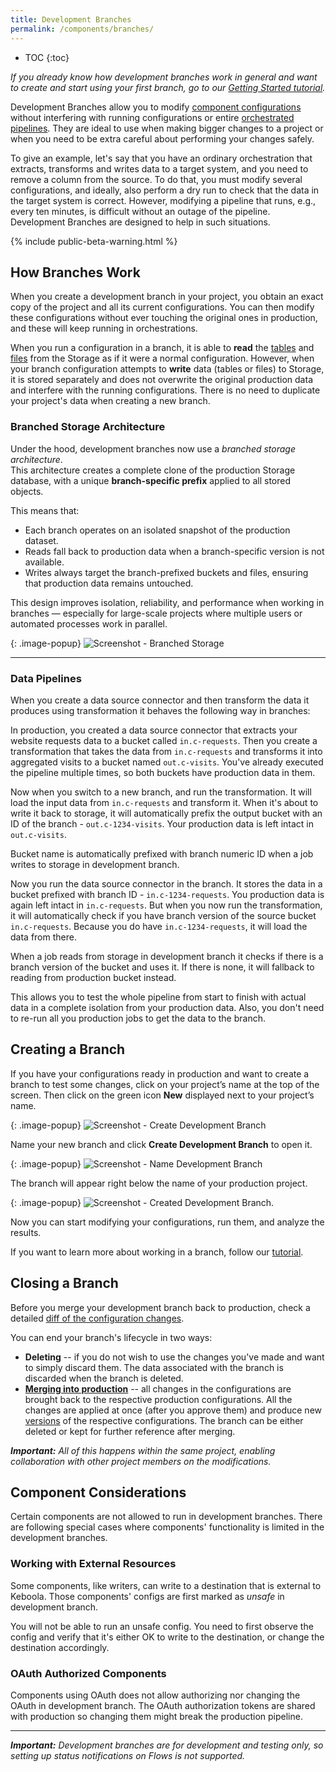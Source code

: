 ```yaml
---
title: Development Branches
permalink: /components/branches/
---
```


* TOC
{:toc}

*If you already know how development branches work in general and want to create and start using your first branch, 
go to our [Getting Started tutorial](/tutorial/branches/).*

Development Branches allow you to modify [component configurations](/components/) without interfering with running 
configurations or entire [orchestrated pipelines](/orchestrator/). They are ideal to use when making bigger changes 
to a project or when you need to be extra careful about performing your changes safely. 

To give an example, let's say that you have an ordinary orchestration that extracts, transforms and writes data 
to a target system, and you need to remove a column from the source. To do that, you must modify several configurations, 
and ideally, also perform a dry run to check that the data in the target system is correct. However, modifying a pipeline 
that runs, e.g., every ten minutes, is difficult without an outage of the pipeline. Development Branches are designed 
to help in such situations.

{% include public-beta-warning.html %}

## How Branches Work
When you create a development branch in your project, you obtain an exact copy of the project and all its current 
configurations. You can then modify these configurations without ever touching the original ones in production, 
and these will keep running in orchestrations. 

When you run a configuration in a branch, it is able to **read** the [tables](/storage/tables/) and [files](/storage/files/) 
from the Storage as if it were a normal configuration. However, when your branch configuration attempts to **write** data
(tables or files) to Storage, it is stored separately and does not overwrite the original production data and interfere
with the running configurations. There is no need to duplicate your project's data when creating a new branch. 

### Branched Storage Architecture

Under the hood, development branches now use a *branched storage architecture*.  
This architecture creates a complete clone of the production Storage database, with a unique **branch-specific prefix** applied to all stored objects.  

This means that:
- Each branch operates on an isolated snapshot of the production dataset.
- Reads fall back to production data when a branch-specific version is not available.
- Writes always target the branch-prefixed buckets and files, ensuring that production data remains untouched.

This design improves isolation, reliability, and performance when working in branches — especially for large-scale projects where multiple users or automated processes work in parallel.

{: .image-popup}
![Screenshot - Branched Storage](/branched_storage.png)

---

### Data Pipelines

When you create a data source connector and then transform the data it produces using transformation it behaves the following way in branches: 

In production, you created a data source connector that extracts your website requests data to a bucket called `in.c-requests`. Then you create a transformation that takes the data from `in.c-requests` and transforms it into aggregated visits to a bucket named `out.c-visits`. You've already executed the pipeline multiple times, so both buckets have production data in them.

Now when you switch to a new branch, and run the transformation. It will load the input data from `in.c-requests` and transform it. When it's about to write it back to storage, it will automatically prefix the output bucket with an ID of the branch - `out.c-1234-visits`. Your production data is left intact in `out.c-visits`.

<div class="alert alert-info" markdown="1">
Bucket name is automatically prefixed with branch numeric ID when a job writes to storage in development branch.
</div>

Now you run the data source connector in the branch. It stores the data in a bucket prefixed with branch ID - `in.c-1234-requests`. You production data is again left intact in `in.c-requests`.
But when you now run the transformation, it will automatically check if you have branch version of the source bucket `in.c-requests`. Because you do have `in.c-1234-requests`, it will load the data from there.

<div class="alert alert-info" markdown="1">
When a job reads from storage in development branch it checks if there is a branch version of the bucket and uses it. If there is none, it will fallback to reading from production bucket instead.
</div>

This allows you to test the whole pipeline from start to finish with actual data in a complete isolation from your production data. Also, you don't need to re-run all you production jobs to get the data to the branch.

## Creating a Branch
If you have your configurations ready in production and want to create a branch to test some changes, click on your project’s name 
at the top of the screen. Then click on the green icon **New** displayed next to your project’s name.

{: .image-popup}
![Screenshot - Create Development Branch](/tutorial/branches/figures/08-create-dev-branch.png)

Name your new branch and click **Create Development Branch** to open it.

{: .image-popup}
![Screenshot - Name Development Branch](/tutorial/branches/figures/09-name-dev-branch.png)

The branch will appear right below the name of your production project.

{: .image-popup}
![Screenshot - Created Development Branch](/tutorial/branches/figures/10-dev-branch-created.png).

Now you can start modifying your configurations, run them, and analyze the results. 

If you want to learn more about working in a branch, follow our [tutorial](/tutorial/branches/).

## Closing a Branch
Before you merge your development branch back to production, check a detailed [diff of the configuration changes](/tutorial/branches/project-diff/). 

You can end your branch's lifecycle in two ways:

- **Deleting** -- if you do not wish to use the changes you've made and want to simply discard them. The data associated with the branch is discarded when the branch is deleted.
- [**Merging into production**](/tutorial/branches/merge-to-production/) -- all changes in the configurations are brought back to the respective production configurations. All the changes are applied at once (after you approve them) and produce new [versions](/components/#configuration-versions) of the respective configurations. The branch can be either deleted or kept for further reference after merging. 

***Important:** All of this happens within the same project, enabling collaboration with other project members on the modifications.*

## Component Considerations

Certain components are not allowed to run in development branches. There are following special cases where components' functionality is limited in the development branches.

### Working with External Resources

Some components, like writers, can write to a destination that is external to Keboola. Those components'
configs are first marked as *unsafe* in development branch.

You will not be able to run an unsafe config. You need to first observe the config and verify that it's either OK to
write to the destination, or change the destination accordingly.

### OAuth Authorized Components

Components using OAuth does not allow authorizing nor changing the OAuth in development branch. The OAuth authorization tokens are shared with production so changing them might break the production pipeline.

*****

***Important:** Development branches are for development and testing only, so setting up status notifications on Flows is not supported.*


